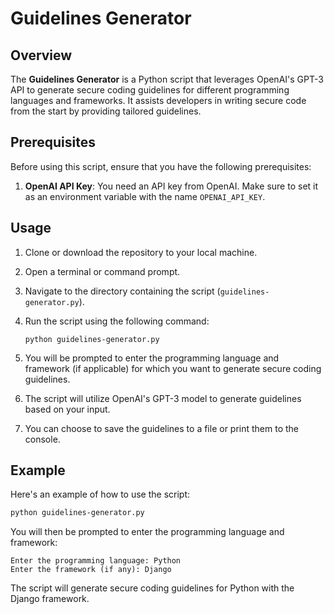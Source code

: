 # Guidelines Generator

## Overview

The **Guidelines Generator** is a Python script that leverages OpenAI's GPT-3 API to generate secure coding guidelines for different programming languages and frameworks. It assists developers in writing secure code from the start by providing tailored guidelines.

## Prerequisites

Before using this script, ensure that you have the following prerequisites:

1. **OpenAI API Key**: You need an API key from OpenAI. Make sure to set it as an environment variable with the name `OPENAI_API_KEY`.

## Usage

1. Clone or download the repository to your local machine.

2. Open a terminal or command prompt.

3. Navigate to the directory containing the script (`guidelines-generator.py`).

4. Run the script using the following command:
   ```
   python guidelines-generator.py
   ```

5. You will be prompted to enter the programming language and framework (if applicable) for which you want to generate secure coding guidelines.

6. The script will utilize OpenAI's GPT-3 model to generate guidelines based on your input.

7. You can choose to save the guidelines to a file or print them to the console.

## Example

Here's an example of how to use the script:

```bash
python guidelines-generator.py
```

You will then be prompted to enter the programming language and framework:

```
Enter the programming language: Python
Enter the framework (if any): Django
```

The script will generate secure coding guidelines for Python with the Django framework.
